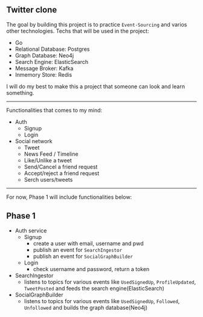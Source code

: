 ## Twitter clone

The goal by building this project is to practice `Event-Sourcing` and varios other technologies.
Techs that will be used in the project:
- Go
- Relational Database: Postgres
- Graph Database: Neo4j
- Search Engine: ElasticSearch
- Message Broker: Kafka
- Inmemory Store: Redis
  

I will do my best to make this a project that someone can look and learn something.

---

Functionalities that comes to my mind:
- Auth
  - Signup
  - Login
- Social network
  - Tweet
  - News Feed / Timeline
  - Like/Unlike a tweet
  - Send/Cancel a friend request
  - Accept/reject a friend request
  - Serch users/tweets
---

For now, Phase 1 will include functionalities below:
## Phase 1
- Auth service
  - Signup
    - create a user with email, username and pwd
    - publish an event for `SearchIngestor`
    - publish an event for `SocialGraphBuilder`
  - Login
    - check username and password, return a token
- SearchIngestor
  - listens to topics for various events like `UsedSignedUp`, `ProfileUpdated`, `TweetPosted` and feeds the search engine(ElasticSearch)
- SocialGraphBuilder
  - listens to topics for various events like `UsedSignedUp`, `Followed`, `Unfollowed` and builds the graph database(Neo4j)
